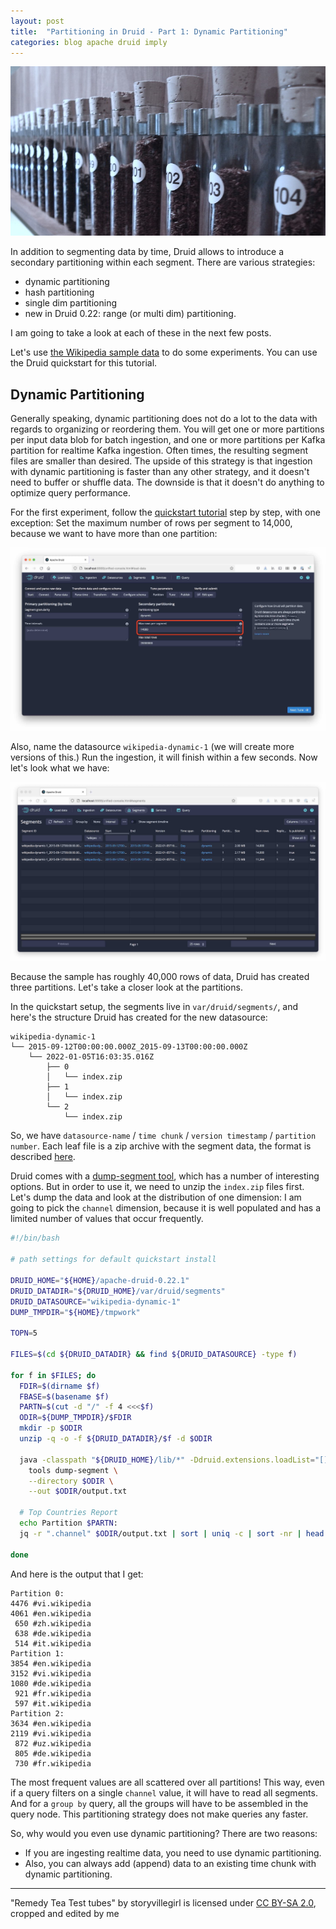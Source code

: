 ```yaml
---
layout: post
title:  "Partitioning in Druid - Part 1: Dynamic Partitioning"
categories: blog apache druid imply
---
```

![Test Tubes](/assets/2022-01-06-0-test-tubes.jpg)

In addition to segmenting data by time, Druid allows to introduce a secondary partitioning within each segment. There are various strategies:
- dynamic partitioning
- hash partitioning
- single dim partitioning
- new in Druid 0.22: range (or multi dim) partitioning.

I am going to take a look at each of these in the next few posts.

Let's use [the Wikipedia sample data](https://druid.apache.org/docs/latest/tutorials/index.html#step-4-load-data) to do some experiments. You can use the Druid quickstart for this tutorial.

## Dynamic Partitioning

Generally speaking, dynamic partitioning does not do a lot to the data with regards to organizing or reordering them. You will get one or more partitions per input data blob for batch ingestion, and one or more partitions per Kafka partition for realtime Kafka ingestion. Often times, the resulting segment files are smaller than desired. The upside of this strategy is that ingestion with dynamic partitioning is faster than any other strategy, and it doesn't need to buffer or shuffle data. The downside is that it doesn't do anything to optimize query performance.

For the first experiment, follow the [quickstart tutorial](https://druid.apache.org/docs/latest/tutorials/index.html) step by step, with one exception: Set the maximum number of rows per segment to 14,000, because we want to have more than one partition:

![Setting the partition size](/assets/2022-01-06-1-rows-per-segment.jpg)

Also, name the datasource `wikipedia-dynamic-1` (we will create more versions of this.) Run the ingestion, it will finish within a few seconds. Now let's look what we have:

![Segment list](/assets/2022-01-06-2-num-segments.jpg)

Because the sample has roughly 40,000 rows of data, Druid has created three partitions. Let's take a closer look at the partitions. 

In the quickstart setup, the segments live in `var/druid/segments/`, and here's the structure Druid has created for the new datasource:
```
wikipedia-dynamic-1
└── 2015-09-12T00:00:00.000Z_2015-09-13T00:00:00.000Z
    └── 2022-01-05T16:03:35.016Z
        ├── 0
        │   └── index.zip
        ├── 1
        │   └── index.zip
        └── 2
            └── index.zip
```

So, we have `datasource-name` / `time chunk` / `version timestamp` / `partition number`. Each leaf file is a zip archive with the segment data, the format is described [here](https://druid.apache.org/docs/latest/design/segments.html#segment-components).

Druid comes with a [dump-segment tool](https://druid.apache.org/docs/latest/operations/dump-segment.html), which has a number of interesting options. But in order to use it, we need to unzip the `index.zip` files first. Let's dump the data and look at the distribution of one dimension: I am going to pick the `channel` dimension, because it is well populated and has a limited number of values that occur frequently.

```bash
#!/bin/bash

# path settings for default quickstart install

DRUID_HOME="${HOME}/apache-druid-0.22.1"
DRUID_DATADIR="${DRUID_HOME}/var/druid/segments"
DRUID_DATASOURCE="wikipedia-dynamic-1"
DUMP_TMPDIR="${HOME}/tmpwork"

TOPN=5

FILES=$(cd ${DRUID_DATADIR} && find ${DRUID_DATASOURCE} -type f)

for f in $FILES; do
  FDIR=$(dirname $f)
  FBASE=$(basename $f)
  PARTN=$(cut -d "/" -f 4 <<<$f)
  ODIR=${DUMP_TMPDIR}/$FDIR
  mkdir -p $ODIR
  unzip -q -o -f ${DRUID_DATADIR}/$f -d $ODIR

  java -classpath "${DRUID_HOME}/lib/*" -Ddruid.extensions.loadList="[]" org.apache.druid.cli.Main \
    tools dump-segment \
    --directory $ODIR \
    --out $ODIR/output.txt

  # Top Countries Report
  echo Partition $PARTN:
  jq -r ".channel" $ODIR/output.txt | sort | uniq -c | sort -nr | head -$TOPN

done
```

And here is the output that I get:
```
Partition 0:
4476 #vi.wikipedia
4061 #en.wikipedia
 650 #zh.wikipedia
 638 #de.wikipedia
 514 #it.wikipedia
Partition 1:
3854 #en.wikipedia
3152 #vi.wikipedia
1080 #de.wikipedia
 921 #fr.wikipedia
 597 #it.wikipedia
Partition 2:
3634 #en.wikipedia
2119 #vi.wikipedia
 872 #uz.wikipedia
 805 #de.wikipedia
 730 #fr.wikipedia
```

The most frequent values are all scattered over all partitions! This way, even if a query filters on a single `channel` value, it will have to read all segments. And for a `group by` query, all the groups will have to be assembled in the query node. This partitioning strategy does not make queries any faster.

So, why would you even use dynamic partitioning? There are two reasons:
- If you are ingesting realtime data, you need to use dynamic partitioning.
- Also, you can always add (append) data to an existing time chunk with dynamic partitioning.

---

"Remedy Tea Test tubes" by storyvillegirl is licensed under [CC BY-SA 2.0](https://creativecommons.org/licenses/by-sa/2.0/?ref=openverse&atype=rich), cropped and edited by me

